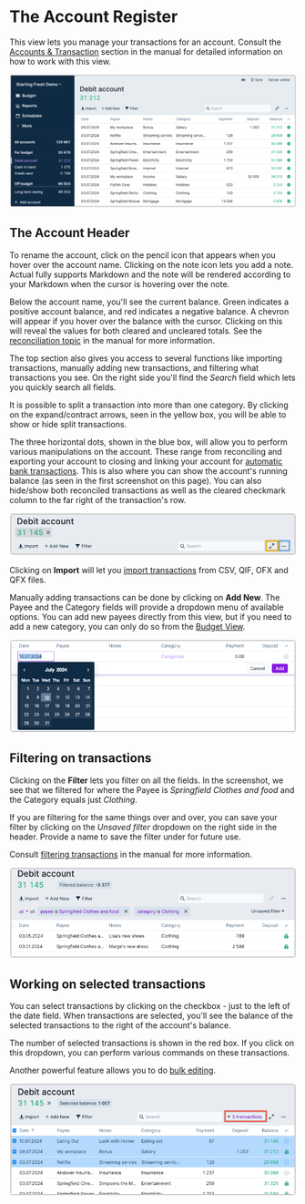 # The Account Register 

This view lets you manage your transactions for an account. Consult the [Accounts & Transaction](/docs/accounts/) section in
the manual for detailed information on how to work with this view.

![](/static/img/a-tour-of-actual/tour-account-register-overview.png)

## The Account Header

To rename the account, click on the pencil icon that appears when you hover over the account name. Clicking on the note icon lets you add a note. Actual fully supports Markdown and the note will be rendered according to your Markdown when the cursor is hovering over the note.


Below the account name, you'll see the current balance. Green indicates a positive account balance, and red indicates a 
negative balance. A chevron will appear if you hover over the balance with the cursor. Clicking on this will reveal 
the values for both cleared and uncleared totals. See the
[reconciliation topic](/docs/accounts/reconciliation) in the manual for more information.

The top section also gives you access to several functions like importing transactions, manually adding new transactions, 
and filtering what transactions you see. On the right side you'll find the _Search_ field which lets you quickly search all fields. 

It is possible to split a transaction into more than one category. By clicking on the expand/contract arrows, seen in the yellow box, 
you will be able to show or hide split transactions.

The three horizontal dots, shown in the blue box, will allow you to perform various manipulations on the account. These range from
reconciling and exporting your account to closing and linking your account for [automatic bank transactions](/docs/advanced/bank-sync).
This is also where you can show the account's running balance (as seen in the first screenshot on this page). You can
also hide/show both reconciled transactions as well as the cleared checkmark column to the far right of the transaction's row.


![](/static/img/a-tour-of-actual/tour-account-register-header.png)

Clicking on **Import** will let you [import transactions](/docs/transactions/importing) from CSV, QIF, OFX and QFX files.

Manually adding transactions can be done by clicking on **Add New**. The Payee and the Category fields will provide
a dropdown menu of available options. You can add new payees directly from this view, but if you need to add a new category,
you can only do so from the [Budget View](./budget).

![](/static/img/a-tour-of-actual/tour-account-register-adding-transaction.png)


## Filtering on transactions

Clicking on the **Filter** lets you filter on all the fields. In the screenshot, we see that we filtered for where the Payee is
_Springfield Clothes and food_ and the Category equals just _Clothing_.

If you are filtering for the same things over and over, you can save your filter by clicking on the _Unsaved filter_ dropdown
on the right side in the header.  Provide a name to save the filter under for future use.

Consult [filtering transactions](/docs/transactions/filters) in the manual for more information.

![](/static/img/a-tour-of-actual/tour-account-register-filter.png)


## Working on selected transactions


You can select transactions by clicking on the checkbox - just to the left of the date field. When transactions are selected, you'll see the balance of the selected transactions to the right of the account's balance.

The number of selected transactions is shown in the red box. If you click on this dropdown, you can perform various commands on these
transactions.

Another powerful feature allows you to do [bulk editing](/docs/transactions/bulk-editing).

![](/static/img/a-tour-of-actual/tour-account-register-selected-transactions.png)

